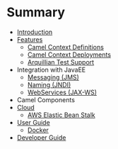 # Summary

* [Introduction](README.md)
* [Features](features/README.md)
   * [Camel Context Definitions](features/context-definitions.md)
   * [Camel Context Deployments](features/context-deployments.md)
   * [Arquillian Test Support](features/arquillian.md)
* Integration with JavaEE
   * [Messaging (JMS)](javaee/jms)
   * [Naming (JNDI)](javaee/jndi.md)
   * [WebServices (JAX-WS)](javaee/jaxws.md)
* Camel Components
* [Cloud](cloud/README.md)
   * [AWS Elastic Bean Stalk](cloud)
* [User Guide](user_guide/README.md)
   * [Docker](user_guide/docker.md)
* [Developer Guide](developer_guide/README.md)

